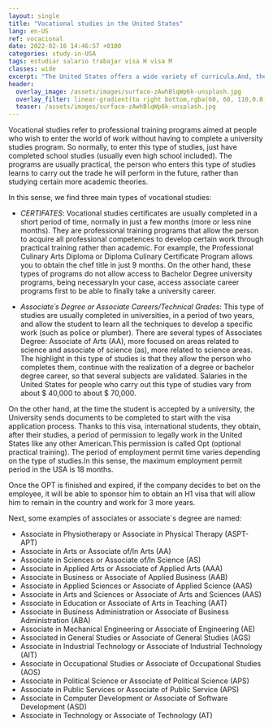 ```yaml
---
layout: single
title: "Vocational studies in the United States"
lang: en-US
ref: vocacional
date: 2022-02-16 14:46:57 +0100
categories: study-in-USA
tags: estudiar salario trabajar visa H visa M
classes: wide
excerpt: "The United States offers a wide variety of curricula.And, the United States is characterized by its specialization."
header:
  overlay_image: /assets/images/surface-zAwhBlqWp6k-unsplash.jpg
  overlay_filter: linear-gradient(to right bottom,rgba(60, 60, 110,0.8), rgba(178, 34, 52, 0.5))
  teaser: /assets/images/surface-zAwhBlqWp6k-unsplash.jpg
---
```


Vocational studies refer to professional training programs aimed at people who wish to enter the world of work without having to complete a university studies program. So normally, to enter this type of studies, just have completed school studies (usually even high school included). The programs are usually practical, the person who enters this type of studies learns to carry out the trade he will perform in the future, rather than studying certain more academic theories.

In this sense, we find three main types of vocational studies:

- _CERTIFATES_: Vocational studies certificates are usually completed in a short period of time, normally in just a few months (more or less nine months). They are professional training programs that allow the person to acquire all professional competences to develop certain work through practical training rather than academic. For example, the Professional Culinary Arts Diploma or Diploma Culinary Certificate Program allows you to obtain the chef title in just 9 months. On the other hand, these types of programs do not allow access to Bachelor Degree university programs, being necessaryIn your case, access associate career programs first to be able to finally take a university career.

- _Associate´s Degree or Associate Careers/Technical Grades_: This type of studies are usually completed in universities, in a period of two years, and allow the student to learn all the techniques to develop a specific work (such as police or plumber). There are several types of Associates Degree: Associate of Arts (AA), more focused on areas related to science and associate of science (as), more related to science areas. The highlight in this type of studies is that they allow the person who completes them, continue with the realization of a degree or bachelor degree career, so that several subjects are validated. Salaries in the United States for people who carry out this type of studies vary from about $ 40,000 to about $ 70,000.

On the other hand, at the time the student is accepted by a university, the University sends documents to be completed to start with the visa application process. Thanks to this visa, international students, they obtain, after their studies, a period of permission to legally work in the United States like any other American.This permission is called Opt (optional practical training). The period of employment permit time varies depending on the type of studies.In this sense, the maximum employment permit period in the USA is 18 months.

Once the OPT is finished and expired, if the company decides to bet on the employee, it will be able to sponsor him to obtain an H1 visa that will allow him to remain in the country and work for 3 more years.

Next, some examples of associates or associate´s degree are named:

- Associate in Physiotherapy or Associate in Physical Therapy (ASPT-APT)
- Associate in Arts or Associate of/In Arts (AA)
- Associate in Sciences or Associate of/In Science (AS)
- Associate in Applied Arts or Associate of Applied Arts (AAA)
- Associate in Business or Associate of Applied Business (AAB)
- Associate in Applied Sciences or Associate of Applied Science (AAS)
- Associate in Arts and Sciences or Associate of Arts and Sciences (AAS)
- Associate in Education or Associate of Arts in Teaching (AAT)
- Associate in Business Administration or Associate of Business Administration (ABA)
- Associate in Mechanical Engineering or Associate of Engineering (AE)
- Associated in General Studies or Associate of General Studies (AGS)
- Associate in Industrial Technology or Associate of Industrial Technology (AIT)
- Associate in Occupational Studies or Associate of Occupational Studies (AOS)
- Associate in Political Science or Associate of Political Science (APS)
- Associate in Public Services or Associate of Public Service (APS)
- Associate in Computer Development or Associate of Software Development (ASD)
- Associate in Technology or Associate of Technology (AT)
